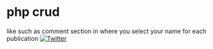 # php crud 
like such as comment section in where you select your name for each publication
[![Twitter](https://img.shields.io/badge/twitter-@sqlmap-blue.svg)](https://twitter.com/XxTHEmatixxX)
